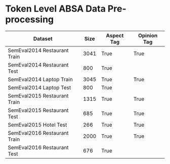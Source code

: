 # Token Level ABSA Data Pre-processing


Dataset| Size | Aspect Tag | Opinion Tag
---|---|---|---
SemEval2014 Restaurant Train | 3041 | True | True
SemEval2014 Restaurant Test | 800 | True | 
SemEval2014 Laptop Train | 3045 | True | True
SemEval2014 Laptop Test | 800 | True |
SemEval2015 Restaurant Train | 1315 | True | True
SemEval2015 Restaurant Test | 685 | True | True
SemEval2015 Hotel Test | 266 | True | True
SemEval2016 Restaurant Train | 2000 | True | True
SemEval2016 Restaurant Test | 676 | True